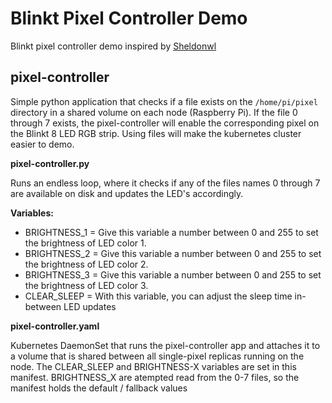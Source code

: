 # Blinkt Pixel Controller Demo

Blinkt pixel controller demo inspired by [Sheldonwl](https://github.com/Sheldonwl/rpi-travel-case)

## pixel-controller

Simple python application that checks if a file exists on the `/home/pi/pixel` directory in a shared volume on each node (Raspberry Pi).
If the file 0 through 7 exists, the pixel-controller will enable the corresponding pixel on the Blinkt 8 LED RGB strip.
Using files will make the kubernetes cluster easier to demo.

**pixel-controller.py**

Runs an endless loop, where it checks if any of the files names 0 through 7 are available on disk and updates the LED's accordingly.

**Variables:**

- BRIGHTNESS_1 = Give this variable a number between 0 and 255 to set the brightness of LED color 1.
- BRIGHTNESS_2 = Give this variable a number between 0 and 255 to set the brightness of LED color 2.
- BRIGHTNESS_3 = Give this variable a number between 0 and 255 to set the brightness of LED color 3.
- CLEAR_SLEEP = With this variable, you can adjust the sleep time in-between LED updates

**pixel-controller.yaml**

Kubernetes DaemonSet that runs the pixel-controller app and attaches it to a volume that is shared between all single-pixel replicas running on the node. The CLEAR_SLEEP and BRIGHTNESS-X variables are set in this manifest.
BRIGHTNESS_X are atempted read from the 0-7 files, so the manifest holds the default / fallback values
